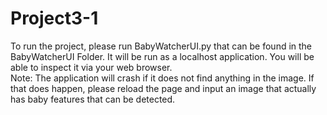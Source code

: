 # Project3-1
To run the project, please run BabyWatcherUI.py that can be found in the BabyWatcherUI Folder.
It will be run as a localhost application. You will be able to inspect it via your web browser.\
Note: The application will crash if it does not find anything in the image. If that does happen, please reload the page and input an image that actually has baby features that can be detected.